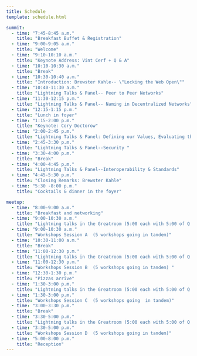 ```yaml
---
title: Schedule
template: schedule.html

summit:
  - time: "7:45-8:45 a.m."
    title: "Breakfast Buffet & Registration"
  - time: "9:00-9:05 a.m."
    title: "Welcome"
  - time: "9:10-10:10 a.m."
    title: "Keynote Address: Vint Cerf + Q & A"
  - time: "10:10-10:30 a.m."
    title: "Break"
  - time: "10:30-10:40 a.m."
    title: "Introduction: Brewster Kahle-- \"Locking the Web Open\""
  - time: "10:40-11:30 a.m."
    title: "Lightning Talks & Panel-- Peer to Peer Networks"
  - time: "11:30-12:15 p.m."
    title: "Lightning Talks & Panel-- Naming in Decentralized Networks"
  - time: "12:15-1:15 p.m."
    title: "Lunch in foyer"
  - time: "1:15-2:00 p.m."
    title: "Keynote: Cory Doctorow"
  - time: "2:00-2:45 p.m."
    title: "Lightning Talks & Panel: Defining our Values, Evaluating the Risks "
  - time: "2:45-3:30 p.m."
    title: "Lightning Talks & Panel--Security "
  - time: "3:30-4:00 p.m."
    title: "Break"
  - time: "4:00-4:45 p.m."
    title: "Lightning Talks & Panel--Interoperability & Standards"
  - time: "4:45-5:30 p.m."
    title: "Closing Remarks: Brewster Kahle"
  - time: "5:30 -8:00 p.m."
    title: "Cocktails & dinner in the foyer"

meetup:
  - time: "8:00-9:00 a.m."
    title: "Breakfast and networking"
  - time: "9:00-10:30 a.m."
    title: "Lightning talks in the Greatroom (5:00 each with 5:00 of Q & A)"
  - time: "9:00-10:30 a.m."
    title: "Workshops Session A  (5 workshops going in tandem)"
  - time: "10:30-11:00 a.m."
    title: "Break"
  - time: "11:00-12:30 p.m."
    title: "Lightning talks in the Greatroom (5:00 each with 5:00 of Q & A)"
  - time: "11:00-12:30 p.m."
    title: "Workshops Session B  (5 workshops going in tandem) "
  - time: "12:30-1:30 p.m."
    title: "Pizzas arrive"
  - time: "1:30-3:00 p.m."
    title: "Lightning talks in the Greatroom (5:00 each with 5:00 of Q & A)"
  - time: "1:30-3:00 p.m."
    title: "Workshops Session C  (5 workshops going  in tandem)"
  - time: "3:00-3:30 p.m."
    title: "Break"
  - time: "3:30-5:00 p.m."
    title: "Lightning talks in the Greatroom (5:00 each with 5:00 of Q & A)"
  - time: "3:30-5:00 p.m."
    title: "Workshops Session D  (5 workshops going in tandem)"
  - time: "5:00-8:00 p.m."
    title: "Reception"
---
```


